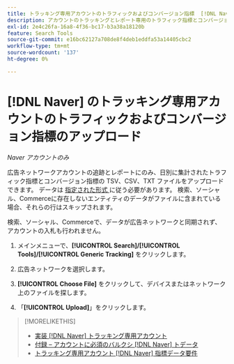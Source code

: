 ```yaml
---
title: トラッキング専用アカウントのトラフィックおよびコンバージョン指標  [!DNL Naver]  アップロード
description: アカウントのトラッキングとレポート専用のトラフィック指標とコンバージョン指標をアップロードする方法  [!DNL Naver]  説明します。
exl-id: 2e4c26fa-16a8-4f36-bc17-b3a38a18120b
feature: Search Tools
source-git-commit: e16bc62127a708de8f4deb1eddfa53a14405cbc2
workflow-type: tm+mt
source-wordcount: '137'
ht-degree: 0%

---
```


# [!DNL Naver] のトラッキング専用アカウントのトラフィックおよびコンバージョン指標のアップロード

*Naver アカウントのみ*

広告ネットワークアカウントの追跡とレポートにのみ、日別に集計されたトラフィック指標とコンバージョン指標の TSV、CSV、TXT ファイルをアップロードできます。 データは [ 指定された形式 ](naver-tracking-campaigns-data-requirements.md) に従う必要があります。 検索、ソーシャル、Commerceに存在しないエンティティのデータがファイルに含まれている場合、それらの行はスキップされます。

検索、ソーシャル、Commerceで、データが広告ネットワークと同期されず、アカウントの入札も行われません。

1. メインメニューで、**[!UICONTROL Search]/[!UICONTROL Tools]/[!UICONTROL Generic Tracking]** をクリックします。

1. 広告ネットワークを選択します。

1. **[!UICONTROL Choose File]** をクリックして、デバイスまたはネットワーク上のファイルを探します。

1. 「**[!UICONTROL Upload]**」をクリックします。

>[!MORELIKETHIS]
>
>* [ 実装  [!DNL Naver]  トラッキング専用アカウント ](/help/search-social-commerce/campaign-management/naver-tracking-only-account-implement.md)
>* [ 付録 – アカウントに必須のバルクシ  [!DNL Naver]  トデータ ](/help/search-social-commerce/campaign-management/bulksheets/bulksheet-data-formats/bulksheet-data-naver.md)
>* [ トラッキング専用アカウント  [!DNL Naver]  指標データ要件 ](/help/search-social-commerce/tools/metrics-upload-tracking-campaigns/naver-tracking-campaigns-data-requirements.md)
